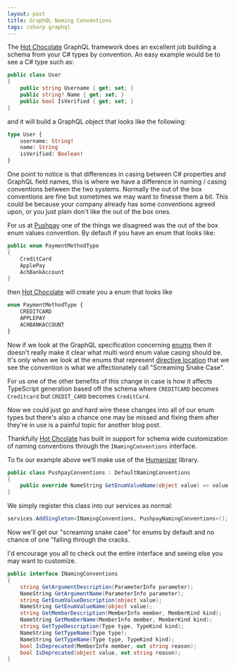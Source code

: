 ```yaml
---
layout: post
title: GraphQL Naming Conventions
tags: csharp graphql
---
```


The [Hot Chocolate][hc] GraphQL framework does an excellent job building a schema from your C# types by convention. An easy example would be to see a C# type such as:

``` csharp
public class User
{
    public string Username { get; set; }
    public string? Name { get; set; }
    public bool IsVerified { get; set; }
}
```
and it will build a GraphQL object that looks like the following:
``` graphql
type User {
    username: String!
    name: String
    isVerified: Boolean!
}
```

One point to notice is that differences in casing between C# properties and GraphQL field names, this is where we have a difference in naming / casing conventions between the two systems. Normally the out of the box conventions are fine but sometimes we may want to finesse them a bit. This could be because your company already has some conventions agreed upon, or you just plain don't like the out of the box ones.

For us at [Pushpay][pp] one of the things we disagreed was the out of the box enum values convention. By default if you have an enum that looks like:

``` csharp
public enum PaymentMethodType
{
    CreditCard
    ApplePay
    AchBankAccount
}
```
then [Hot Chocolate][hc] will create you a enum that looks like
``` graphql
enum PaymentMethodType {
    CREDITCARD
    APPLEPAY
    ACHBANKACCOUNT
}
```
Now if we look at the GraphQL specification concerning [enums][enum] then it doesn't really make it clear what multi word enum value casing should be. It's only when we look at the enums that represent [directive location][directive] that we see the convention is what we affectionately call "Screaming Snake Case". 

For us one of the other benefits of this change in case is how it affects TypeScript generation based off the schema where `CREDITCARD` becomes `Creditcard` but `CREDIT_CARD` becomes `CreditCard`.

Now we could just go and hard wire these changes into all of our enum types but there's also a chance one may be missed and fixing them after they're in use is a painful topic for another blog post.

Thankfully [Hot Chcolate][hc] has built in support for schema wide customization of naming conventions through the `INamingConventions` interface.

To fix our example above we'll make use of the [Humanizer][hr] library.

``` csharp
public class PushpayConventions : DefaultNamingConventions
{
	public override NameString GetEnumValueName(object value) => value.ToString().Underscore().ToUpperInvariant();
}
```

We simply register this class into our services as normal:

``` csharp
services.AddSingleton<INamingConventions, PushpayNamingConventions>();
```

Now we'll get our "screaming snake case" for enums by default and no chance of one "falling through the cracks.

I'd encourage you all to check out the entire interface and seeing else you may want to customize.

``` csharp
public interface INamingConventions
{
    string GetArgumentDescription(ParameterInfo parameter);
    NameString GetArgumentName(ParameterInfo parameter);
    string GetEnumValueDescription(object value);
    NameString GetEnumValueName(object value);
    string GetMemberDescription(MemberInfo member, MemberKind kind);
    NameString GetMemberName(MemberInfo member, MemberKind kind);
    string GetTypeDescription(Type type, TypeKind kind);
    NameString GetTypeName(Type type);
    NameString GetTypeName(Type type, TypeKind kind);
    bool IsDeprecated(MemberInfo member, out string reason);
    bool IsDeprecated(object value, out string reason);
}
```

[hc]: https://hotchocolate.io/
[hr]: https://github.com/Humanizr/Humanizer
[pp]: https://pushpay.com
[enum]: https://spec.graphql.org/June2018/#sec-Enums
[directive]: https://spec.graphql.org/June2018/#sec-Type-System.Directives